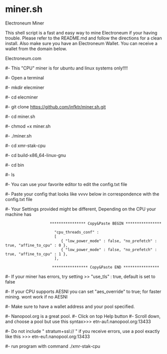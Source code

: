 # miner.sh
Electroneum Miner

This shell script is a fast and easy way to mine Electroneum if your having trouble.
Please refer to the README.md and follow the directions for a clean install. Also make
sure you have an Electroneum Wallet. You can receive a wallet from the domain below.

Electroneum.com

#- This "CPU" miner is for ubuntu and linux systems only!!!!

#- Open a terminal

#-  mkdir elecminer

#-  cd elecminer

#-  git clone https://github.com/infktr/miner.sh.git

#-  cd miner.sh

#-  chmod +x miner.sh

#-  ./miner.sh

#-  cd xmr-stak-cpu

#-  cd build-x86_64-linux-gnu

#-  cd bin

#- ls

#- You can use your favorite editor to edit the config.txt file

#- Paste your config that looks like vvvv below in correspondence with the config.txt file

#- Your Settings provided might be different, Depending on the CPU your machine has

                        **************** Copy&Paste BEGIN ****************

                          "cpu_threads_conf" :
                          [
                             { "low_power_mode" : false, "no_prefetch" : true, "affine_to_cpu" : 0 },
                             { "low_power_mode" : false, "no_prefetch" : true, "affine_to_cpu" : 1 },
                          ],

                         **************** Copy&Paste END ****************

#- If your miner has errors, try setting  >>  "use_tls" : true,      default is set to false
                                
                                      
 #- If your CPU supports AESNI you can set "aes_override" to true; for faster mining. wont work if no AESNI
 
 #- Make sure to have a wallet address and your pool specified.
 
 #- Nanopool.org is a great pool. 
 #- Click on top Help button 
 #- Scroll down, and choose a pool but use this syntax>>> etn-au1.nanopool.org:13433
 
 #- Do not include " stratum+ssl:// " if you receive errors, use a pool exactly like this >>> etn-eu1.nanopool.org:13433 
 
 #- run program with command    ./xmr-stak-cpu








